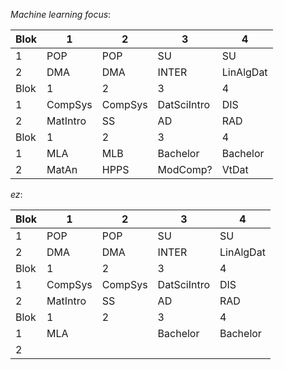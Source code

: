 *Machine learning focus*:

| Blok | 1        | 2       | 3           | 4         |
| ---- | -------- | ------- | ----------- | --------- |
| 1    | POP      | POP     | SU          | SU        |
| 2    | DMA      | DMA     | INTER       | LinAlgDat |
| Blok | 1        | 2       | 3           | 4         |
| 1    | CompSys  | CompSys | DatSciIntro | DIS       |
| 2    | MatIntro | SS      | AD          | RAD       |
| Blok | 1        | 2       | 3           | 4         |
| 1    | MLA      | MLB     | Bachelor    | Bachelor  |
| 2    | MatAn    | HPPS    | ModComp?    | VtDat     |

*ez*:

| Blok | 1        | 2       | 3           | 4         |
| ---- | -------- | ------- | ----------- | --------- |
| 1    | POP      | POP     | SU          | SU        |
| 2    | DMA      | DMA     | INTER       | LinAlgDat |
| Blok | 1        | 2       | 3           | 4         |
| 1    | CompSys  | CompSys | DatSciIntro | DIS       |
| 2    | MatIntro | SS      | AD          | RAD       |
| Blok | 1        | 2       | 3           | 4         |
| 1    | MLA      |      | Bachelor    | Bachelor  |
| 2    |     |     |     |    |